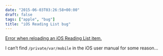 ```yaml
---
date: "2015-06-03T03:26:58+00:00"
draft: false
tags: ["apple", "bug"]
title: "iOS Reading List bug"
---
```

[Error when reloading an iOS Reading List item.](/img/2015-06-03-photo-post/b4ebbffd3e50ef3f15dd1d9ab956c9fa7ef39fee879c626c64feeff83ac5003c.jpg)

I can’t find `/private/var/mobile` in the iOS user manual for some reason...
